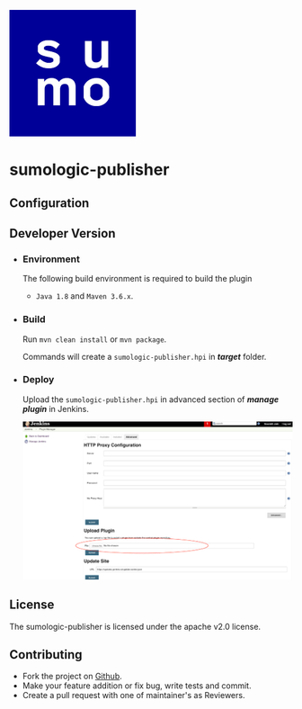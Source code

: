 ![SumoLogic ICON](/src/main/webapp/sumologic.ico)

# sumologic-publisher

## Configuration


## Developer Version

- ### Environment

	The following build environment is required to build the plugin

	* `Java 1.8` and `Maven 3.6.x`.

- ### Build

	Run `mvn clean install` or `mvn package`.

	Commands will create a `sumologic-publisher.hpi` in **_target_** folder.

- ### Deploy

	Upload the `sumologic-publisher.hpi` in advanced section of **_manage plugin_** in Jenkins.

	![uploadPlugin.png](/src/main/webapp/uploadPlugin.png)

## License

The sumologic-publisher is licensed under the apache v2.0 license.

## Contributing

* Fork the project on [Github](https://github.com/SumoLogic/sumologic-jenkins-plugin).
* Make your feature addition or fix bug, write tests and commit.
* Create a pull request with one of maintainer's as Reviewers.
